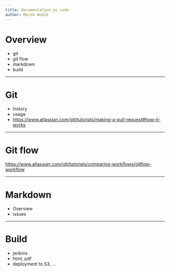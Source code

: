 ```yaml
---
title: Documentation as code
author: Marek Hudik
---
```


# Overview
- git
- git flow
- markdown
- build

---
# Git
- history
- usage
- https://www.atlassian.com/git/tutorials/making-a-pull-request#how-it-works
---
# Git flow
https://www.atlassian.com/git/tutorials/comparing-workflows/gitflow-workflow

---
# Markdown
- Overview
- issues
---
# Build
- jenkins
- html, pdf
- deployment to S3, ...
